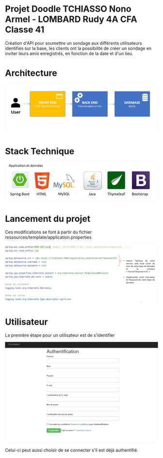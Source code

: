 # Projet Doodle TCHIASSO Nono Armel - LOMBARD Rudy 4A CFA Classe 41 

Création d'API pour soumettre un sondage aux différents utilisateurs identifiés sur la base, les clients ont la possibilité de créer un sondage en inviter leurs amis enregistrés, en fonction de la date et d'un lieu.

# Architecture
![ARCHITECTURE](https://github.com/armelito60/RudyArmel_ProgWeb/blob/master/Architecture1.PNG?raw=true)

# Stack Technique 
![STACK](https://github.com/armelito60/RudyArmel_ProgWeb/blob/master/Stack1..PNG?raw=true)

# Lancement du projet
Ces modifications se font à partir du fichier ressources/template/application.properties

![PROPRIETE](https://github.com/armelito60/RudyArmel_ProgWeb/blob/master/Propri%C3%A9t%C3%A9s.PNG?raw=true)

# Utilisateur

La première étape pour un utilisateur est de s'identifier

![IDENTIFIACTION](https://github.com/armelito60/RudyArmel_ProgWeb/blob/master/Authentification.PNG?raw=true)

Celui-ci peut aussi choisir de se connecter s'il est déjà authentifié.
